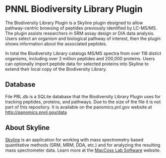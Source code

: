 # PNNL Biodiversity Library Plugin

The Biodiversity Library Plugin is a Skyline plugin designed to allow pathway-centric browsing of peptides previously identified by LC-MS/MS. The plugin assists researchers in SRM assay design or DIA data analysis. Users select an organism and biological pathway of interest, then the plugin shows information about the associated peptides. 

In total the Biodiversity Library catalogs MS/MS spectra from over 118 distict organisms, including over 2 million peptides and 200,000 proteins. Users can optionally import peptide data for selected proteins into Skyline to extend their local copy of the Biodiversity Library.

## Database

File PBL.db is a SQLite database that the Biodiversity Library Plugin uses for tracking peptides, proteins, and pathways. Due to the size of the file it is not part of this repository. It is available on the panomics.pnl.gov website at <a href="http://panomics.pnnl.gov/data/">http://panomics.pnnl.gov/data</a>

## About Skyline

[Skyline](https://brendanx-uw1.gs.washington.edu/labkey/project/home/software/Skyline/begin.view) is an application for working with mass spectrometry based quantitative methods (SRM, MRM, DDA, etc.) and for analyzing the resulting mass spectrometer data. Learn more at the [MacCoss Lab Software](https://brendanx-uw1.gs.washington.edu/labkey/project/home/begin.view?) website.
